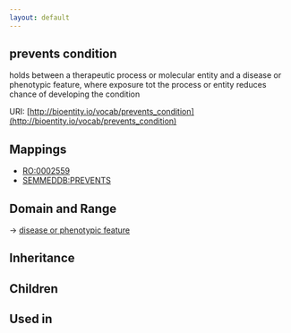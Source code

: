 ```yaml
---
layout: default
---
```


## prevents condition


holds between a therapeutic process or molecular entity and a disease or phenotypic feature, where exposure tot the process or entity reduces chance of developing the condition

URI: [http://bioentity.io/vocab/prevents_condition](http://bioentity.io/vocab/prevents_condition)
## Mappings

 * [RO:0002559](http://purl.obolibrary.org/obo/RO_0002559)
 * [SEMMEDDB:PREVENTS](http://purl.obolibrary.org/obo/SEMMEDDB_PREVENTS)

## Domain and Range

 -> [disease or phenotypic feature](DiseaseOrPhenotypicFeature.html)

## Inheritance


## Children


## Used in

